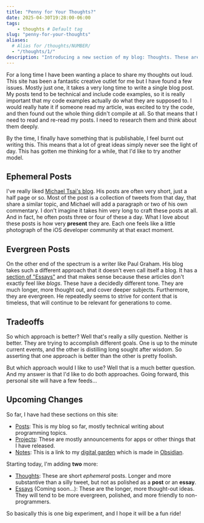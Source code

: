 ```yaml
---
title: "Penny for Your Thoughts?"
date: 2025-04-30T19:28:00-06:00
tags: 
    - thoughts # Default tag
slug: "penny-for-your-thoughts"
aliases:
  # Alias for /thoughts/NUMBER/
  - "/thoughts/1/"
description: "Introducing a new section of my blog: Thoughts. These are short, ephemeral posts that are less polished than my regular posts."
---
```


For a long time I have been wanting a place to share my thoughts out loud. This site has been a fantastic creative outlet for me but I have found a few issues. Mostly just one, it takes a very long time to write a single blog post. My posts tend to be technical and include code examples, so it is really important that my code examples actually do what they are supposed to. I would really hate it if someone read my article, was excited to try the code, and then found out the whole thing didn't compile at all. So that means that I need to read and re-read my posts. I need to research them and think about them deeply. 

By the time, I finally have something that is publishable, I feel burnt out writing this. This means that a lot of great ideas simply never see the light of day. This has gotten me thinking for a while, that I'd like to try another model. 

## Ephemeral Posts
I've really liked [Michael Tsai's blog](https://mjtsai.com/). His posts are often very short, just a half page or so. Most of the post is a collection of tweets from that day, that share a similar topic, and Michael will add a paragraph or two of his own commentary. I don't imagine it takes him very long to craft these posts at all. And in fact, he often posts three or four of these a day. What I love about these posts is how very **present** they are. Each one feels like a little photograph of the iOS developer community at that exact moment. 

## Evergreen Posts
On the other end of the spectrum is a writer like Paul Graham. His blog takes such a different approach that it doesn't even call itself a blog. It has a [section of "Essays"](https://paulgraham.com/articles.html) and that makes sense because these articles don't exactly feel like *blogs*. These have a decidedly different tone. They are much longer, more thought out, and cover deeper subjects. Furthermore, they are evergreen. He repeatedly seems to strive for content that is timeless, that will continue to be relevant for generations to come. 

## Tradeoffs
So which approach is better? Well that's really a silly question. Neither is better. They are trying to accomplish different goals. One is up to the minute current events, and the other is distilling long sought after wisdom. So asserting that one approach is better than the other is pretty foolish. 

But which approach would I like to use? Well that is a much better question. And my answer is that I'd like to do both approaches. Going forward, this personal site will have a few feeds...

## Upcoming Changes
So far, I have had these sections on this site: 
- [Posts](https://dandylyons.net/posts/): This is my blog so far, mostly technical writing about programming topics. 
- [Projects](https://dandylyons.net/projects/): These are mostly announcements for apps or other things that I have released. 
- [Notes](https://dandylyons.github.io/notes/): This is a link to my [digital garden](https://dandylyons.github.io/notes/Topics/Learning/Digital-Garden) which is made in [Obsidian](https://obsidian.md/). 

Starting today, I'm adding **two** more: 
- [Thoughts](https://dandylyons.net/thoughts/): These are short *ephemeral* posts. Longer and more substantive than a silly tweet, but not as polished as a **post** or an **essay**. 
- [Essays](https://dandylyons.net/essays/) (Coming soon...): These are the longer, more thought-out ideas. They will tend to be more evergreen, polished, and more friendly to non-programmers.

So basically this is one big experiment, and I hope it will be a fun ride!
